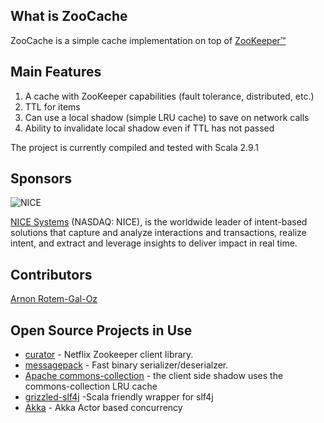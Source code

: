 ## What is ZooCache
ZooCache is a simple cache implementation on top of  [ZooKeeper™](http://zookeeper.apache.org/)


## Main Features

1. A cache with ZooKeeper capabilities (fault tolerance, distributed, etc.)
2. TTL for items
3. Can use a local shadow (simple LRU cache) to save on network calls
4. Ability to invalidate local shadow even if TTL has not passed

The project is currently compiled and tested with Scala 2.9.1

## Sponsors
![NICE](http://www.nice.com/sites/all/themes/nice/logo.png)

[NICE Systems](http://www.nice.com/) (NASDAQ: NICE), is the worldwide leader of intent-based solutions that capture and analyze interactions and transactions, realize intent, and extract and leverage insights to deliver impact in real time.
## Contributors
[Arnon Rotem-Gal-Oz](http://arnon.me)
## Open Source Projects in Use
  * [curator](https://github.com/Netflix/curator) - Netflix Zookeeper client library.
  * [messagepack](http://msgpack.org/) - Fast binary serializer/deserialzer.
  * [Apache commons-collection](http://commons.apache.org/collections/) - the  client side shadow uses the commons-collection LRU cache
  * [grizzled-slf4j](http://software.clapper.org/grizzled-slf4j/) -Scala friendly wrapper for slf4j
  * [Akka](http://akka.io/) - Akka Actor based concurrency